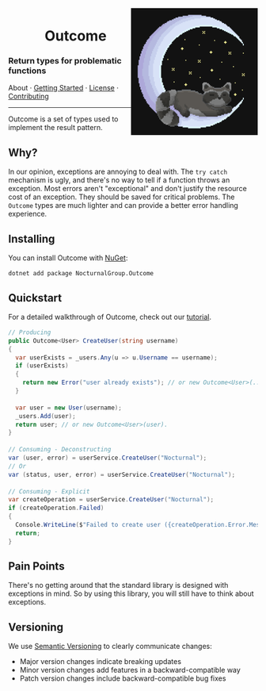 <img align="right" width="256" height="256" src="Assets/Logo.png">

<div id="user-content-toc">
  <ul align="center" style="list-style: none;">
    <summary>
      <h1>Outcome</h1>
    </summary>
  </ul>
</div>

### Return types for problematic functions

About · [Getting Started](tutorial.md) · [License](license.txt) · [Contributing](contributing.md)

---

Outcome is a set of types used to implement the result pattern.

## Why?

In our opinion, exceptions are annoying to deal with.
The `try catch` mechanism is ugly, and there's no way to tell if a function throws an exception.
Most errors aren't "exceptional" and don't justify the resource cost of an exception.
They should be saved for critical problems.
The `Outcome` types are much lighter and can provide a better error handling experience.

## Installing

You can install Outcome with [NuGet](https://www.nuget.org/packages/NocturnalGroup.Outcome):

```shell
dotnet add package NocturnalGroup.Outcome
```

## Quickstart

For a detailed walkthrough of Outcome, check out our [tutorial](tutorial.md).

```csharp
// Producing
public Outcome<User> CreateUser(string username)
{
  var userExists = _users.Any(u => u.Username == username);
  if (userExists)
  {
    return new Error("user already exists"); // or new Outcome<User>(...).
  }

  var user = new User(username);
  _users.Add(user);
  return user; // or new Outcome<User>(user).
}

// Consuming - Deconstructing
var (user, error) = userService.CreateUser("Nocturnal");
// Or
var (status, user, error) = userService.CreateUser("Nocturnal");

// Consuming - Explicit
var createOperation = userService.CreateUser("Nocturnal");
if (createOperation.Failed)
{
  Console.WriteLine($"Failed to create user ({createOperation.Error.Message})");
  return;
}
```

## Pain Points

There's no getting around that the standard library is designed with exceptions in mind.
So by using this library, you will still have to think about exceptions.

## Versioning

We use [Semantic Versioning](https://semver.org/) to clearly communicate changes:

- Major version changes indicate breaking updates
- Minor version changes add features in a backward-compatible way
- Patch version changes include backward-compatible bug fixes
